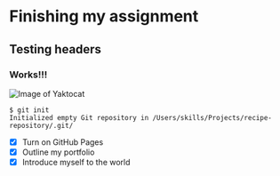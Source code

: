 # Finishing my assignment
## Testing headers
### Works!!!

![Image of Yaktocat](https://octodex.github.com/images/yaktocat.png)


```
$ git init
Initialized empty Git repository in /Users/skills/Projects/recipe-repository/.git/
```


- [X] Turn on GitHub Pages
- [X] Outline my portfolio
- [X] Introduce myself to the world
